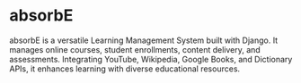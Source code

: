 # absorbE
absorbE  is a versatile Learning Management System built with Django. It manages online courses, student enrollments, content delivery, and assessments. Integrating YouTube, Wikipedia, Google Books, and Dictionary APIs, it enhances learning with diverse educational resources.
